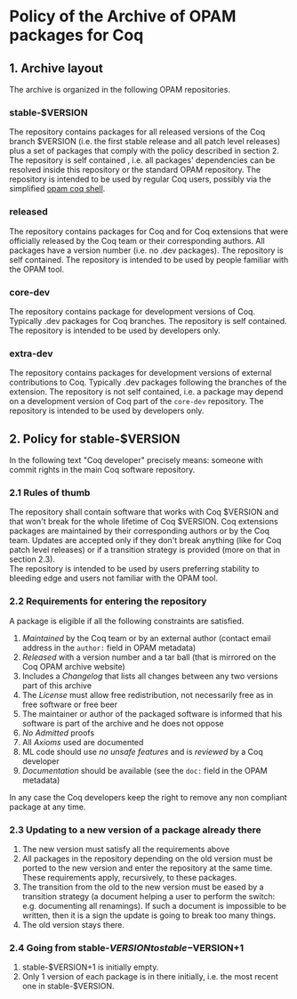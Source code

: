 # Policy of the Archive of OPAM packages for Coq

## 1. Archive layout

The archive is organized in the following OPAM repositories.

### stable-$VERSION

The repository contains packages for all released versions of the Coq branch
$VERSION (i.e. the first stable release and all patch level releases) plus a
set of packages that comply with the policy described in section 2.
The repository is self contained , i.e. all packages' dependencies can be
resolved inside this repository or the standard OPAM repository.
The repository is intended to be used by regular Coq users, possibly via
the simplified [opam coq shell](https://github.com/coq/opam-coq-shell).

### released

The repository contains packages for Coq and for Coq extensions that were
officially released by the Coq team or their corresponding authors.
All packages have a version number (i.e. no .dev packages).
The repository is self contained.
The repository is intended to be used by people familiar with the OPAM
tool.

### core-dev

The repository contains package for development versions of Coq.  Typically
.dev packages for Coq branches.  The repository is self contained.  The
repository is intended to be used by developers only. 

### extra-dev

The repository contains packages for development versions of external
contributions to Coq.  Typically .dev packages following the branches of the
extension.  The repository is not self contained, i.e. a package may depend on
a development version of Coq part of the `core-dev` repository.  The repository
is intended to be used by developers only. 

## 2. Policy for stable-$VERSION

In the following text "Coq developer" precisely means: someone with commit
rights in the main Coq software repository.

### 2.1 Rules of thumb

The repository shall contain software that works with Coq $VERSION and that
won't break for the whole lifetime of Coq $VERSION.  Coq extensions packages
are maintained by their corresponding authors or by the Coq team.  Updates are
accepted only if they don't break anything (like for Coq patch level releases)
or if a transition strategy is provided (more on that in section 2.3).  
The repository is intended to be used by users preferring stability to bleeding
edge and users not familiar with the OPAM tool.

### 2.2 Requirements for entering the repository

A package is eligible if all the following constraints are satisfied.

 1. _Maintained_ by the Coq team or by an external author (contact email
    address in the `author:` field in OPAM metadata)
 1. _Released_ with a version number and a tar ball (that is mirrored on the Coq
    OPAM archive website)
 1. Includes a _Changelog_ that lists all changes between any
    two versions part of this archive
 1. The _License_ must allow free redistribution, not necessarily free as in
    free software or free beer
 1. The maintainer or author of the packaged software is informed that
    his software is part of the archive and he does not oppose
 1. _No_ _Admitted_ proofs
 1. All _Axioms_ used are documented
 1. ML code should use _no_ _unsafe_ _features_ and is _reviewed_ by a Coq
    developer
 1. _Documentation_ should be available (see the `doc:` field in the
    OPAM metadata)

In any case the Coq developers keep the right to remove any non compliant
package at any time.

### 2.3 Updating to a new version of a package already there

 1. The new version must satisfy all the requirements above
 1. All packages in the repository depending on the old version
    must be ported to the new version and enter the repository
    at the same time.  These requirements apply, recursively, to
    these packages.
 1. The transition from the old to the new version must be eased by a
    transition strategy (a document helping a user to perform the switch: e.g.
    documenting all renamings).  If such a document is impossible to be
    written, then it is a sign the update is going to break too many things.
 1. The old version stays there.

### 2.4 Going from stable-$VERSION to stable-$VERSION+1

 1. stable-$VERSION+1 is initially empty.
 1. Only 1 version of each package is in there initially, i.e.
    the most recent one in stable-$VERSION.
